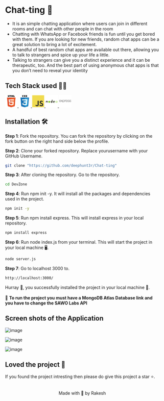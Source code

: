 # Chat-ting 💬
- It is an simple chatting application where users can join in different rooms and can chat with other people in the room
- Chatting with WhatsApp or Facebook friends is fun until you get bored with them. If you are looking for new friends, random chat apps can be a great solution to bring a lot of excitement. 
- A handful of best random chat apps are available out there, allowing you to talk to strangers and spice up your life a little.
- Talking to strangers can give you a distinct experience and it can be therapeutic, too. And the best part of using anonymous chat apps is that you don’t need to reveal your identity

## Tech Stack used 👨‍💻
<p align="left"> 
  <a href="https://www.w3.org/html/" target="_blank"> <img src="https://raw.githubusercontent.com/devicons/devicon/master/icons/html5/html5-original-wordmark.svg" alt="html5" width="40" height="40"/> <a href="https://www.w3schools.com/css/" target="_blank"> <img src="https://raw.githubusercontent.com/devicons/devicon/master/icons/css3/css3-original-wordmark.svg" alt="css3" width="40" height="40"/> </a></a><a href="https://developer.mozilla.org/en-US/docs/Web/JavaScript" target="_blank"> <img src="https://raw.githubusercontent.com/devicons/devicon/master/icons/javascript/javascript-original.svg" alt="javascript" width="40" height="40"/> </a><a href="https://nodejs.org" target="_blank"> <img src="https://raw.githubusercontent.com/devicons/devicon/master/icons/nodejs/nodejs-original-wordmark.svg" alt="nodejs" width="40" height="40"/> </a> <a href="https://expressjs.com" target="_blank"> <img src="https://raw.githubusercontent.com/devicons/devicon/master/icons/express/express-original-wordmark.svg" alt="express" width="40" height="40"/> </a> 
  
## Installation 🛠️
  **Step 1**: Fork the repository. You can fork the repository by clicking on the fork button on the right hand side below the profile.<br> 
  
  **Step 2**: Clone your forked repository. Replace yourusername with your GitHub Username. 
  
  ```sh
git clone "https://github.com/deephunt3r/Chat-ting"
``` 
  **Step 3**: After cloning the repository. Go to the repository. 
  
  ```sh
cd DevZone
``` 
  **Step 4**: Run npm init -y. It will install all the packages and dependencies used in the project. 
  
  ```sh
npm init -y 
```
  **Step 5**: Run npm install express. This will install express in your local repository.  
  
  ```sh
npm install express 
``` 
 **Step 6**: Run node index.js from your terminal. This will start the project in your local machine 🖥️. 
  
  ```sh
 node server.js
```  

 **Step 7**: Go to localhost 3000 to. 
  
  ```sh
 http://localhost:3000/
``` 
Hurray 🥳, you successfully installed the project in your local machine 🎉.  
  <br> 
  🚨 **To run the project you must have a MongoDB Atlas Database link and you have to change the SAWO Labs API** 
  
## Screen shots of the Application 
![image](https://user-images.githubusercontent.com/60481830/160267277-a0f60cbe-e06d-47d9-8684-6d9ac5683567.png)


![image](https://user-images.githubusercontent.com/60481830/160267349-05a70e1a-cefb-4fc2-94ac-9ecf72a28c79.png)


![image](https://user-images.githubusercontent.com/60481830/158049761-e9c65f75-771a-4999-93b8-f90d74f80132.png)
  
## Loved the project 💖
  
  If you found the project intresting then please do give this project a star ⭐. 
  <br> <br> 
   <p align="center" width="100%">
   Made with 💖 by Rakesh   
</p>